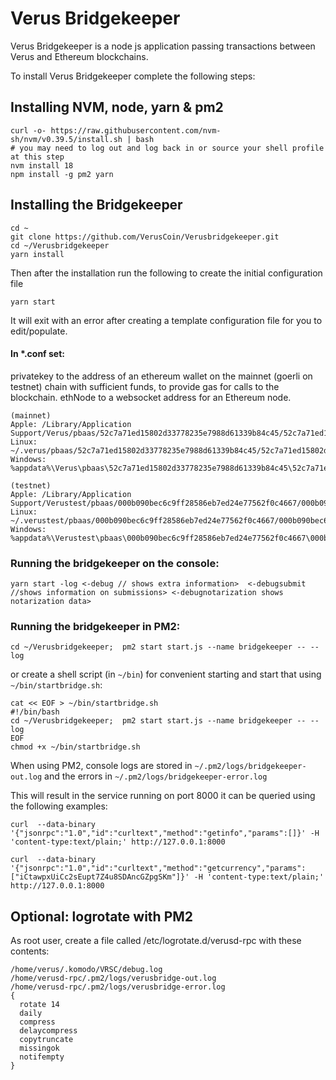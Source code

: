 # Verus Bridgekeeper

Verus Bridgekeeper is a node js application passing transactions between Verus and Ethereum blockchains.

To install Verus Bridgekeeper  complete the following steps:

## Installing NVM, node, yarn & pm2
```shell
curl -o- https://raw.githubusercontent.com/nvm-sh/nvm/v0.39.5/install.sh | bash
# you may need to log out and log back in or source your shell profile at this step
nvm install 18
npm install -g pm2 yarn
```
## Installing the Bridgekeeper
```shell
cd ~
git clone https://github.com/VerusCoin/Verusbridgekeeper.git
cd ~/Verusbridgekeeper
yarn install
```
Then after the installation run the following to create the initial configuration file
```shell
yarn start
```
It will exit with an error after creating a template configuration file for you to edit/populate.
#### In *.conf set: 
privatekey to the address of an ethereum wallet on the mainnet (goerli on testnet) chain with sufficient funds, to provide gas for calls to the blockchain.
ethNode to a websocket address for an Ethereum node.
```
(mainnet)
Apple: /Library/Application Support/Verus/pbaas/52c7a71ed15802d33778235e7988d61339b84c45/52c7a71ed15802d33778235e7988d61339b84c45.conf
Linux: ~/.verus/pbaas/52c7a71ed15802d33778235e7988d61339b84c45/52c7a71ed15802d33778235e7988d61339b84c45.conf
Windows: %appdata%\Verus\pbaas\52c7a71ed15802d33778235e7988d61339b84c45\52c7a71ed15802d33778235e7988d61339b84c45.conf

(testnet)
Apple: /Library/Application Support/Verustest/pbaas/000b090bec6c9ff28586eb7ed24e77562f0c4667/000b090bec6c9ff28586eb7ed24e77562f0c4667.conf
Linux: ~/.verustest/pbaas/000b090bec6c9ff28586eb7ed24e77562f0c4667/000b090bec6c9ff28586eb7ed24e77562f0c4667.conf
Windows: %appdata%\Verustest\pbaas\000b090bec6c9ff28586eb7ed24e77562f0c4667\000b090bec6c9ff28586eb7ed24e77562f0c4667.conf
```
### Running the bridgekeeper on the console:
```shell
yarn start -log <-debug // shows extra information>  <-debugsubmit //shows information on submissions> <-debugnotarization shows notarization data>
```
### Running the bridgekeeper in PM2:
```shell
cd ~/Verusbridgekeeper;  pm2 start start.js --name bridgekeeper -- --log
```
or create a shell script (in `~/bin`) for convenient starting and start that using `~/bin/startbridge.sh`:
```
cat << EOF > ~/bin/startbridge.sh
#!/bin/bash
cd ~/Verusbridgekeeper;  pm2 start start.js --name bridgekeeper -- --log
EOF
chmod +x ~/bin/startbridge.sh
```
When using PM2, console logs are stored in `~/.pm2/logs/bridgekeeper-out.log` and the errors in `~/.pm2/logs/bridgekeeper-error.log`

This will result in the service running on port 8000 it can be queried using the following examples:
```shell
curl  --data-binary '{"jsonrpc":"1.0","id":"curltext","method":"getinfo","params":[]}' -H 'content-type:text/plain;' http://127.0.0.1:8000

curl  --data-binary '{"jsonrpc":"1.0","id":"curltext","method":"getcurrency","params":["iCtawpxUiCc2sEupt7Z4u8SDAncGZpgSKm"]}' -H 'content-type:text/plain;' http://127.0.0.1:8000
```

## Optional: logrotate with PM2
As root user, create a file called /etc/logrotate.d/verusd-rpc with these contents:
```shell
/home/verus/.komodo/VRSC/debug.log
/home/verusd-rpc/.pm2/logs/verusbridge-out.log
/home/verusd-rpc/.pm2/logs/verusbridge-error.log
{
  rotate 14
  daily
  compress
  delaycompress
  copytruncate
  missingok
  notifempty
}
```

